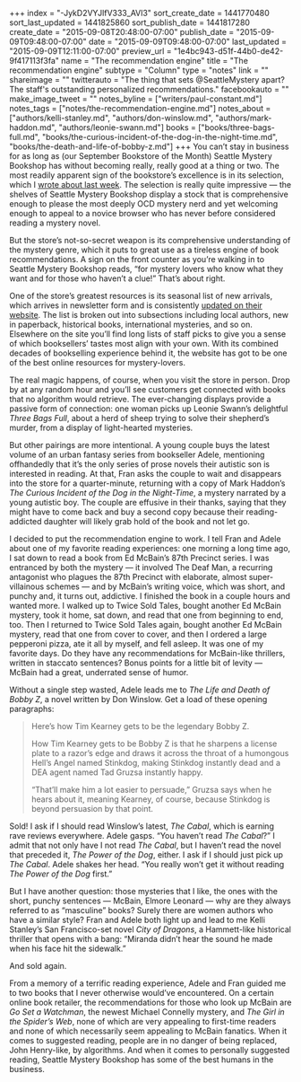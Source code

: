 +++
index = "-JykD2VYJlfV333_AVl3"
sort_create_date = 1441770480
sort_last_updated = 1441825860
sort_publish_date = 1441817280
create_date = "2015-09-08T20:48:00-07:00"
publish_date = "2015-09-09T09:48:00-07:00"
date = "2015-09-09T09:48:00-07:00"
last_updated = "2015-09-09T12:11:00-07:00"
preview_url = "1e4bc943-d51f-44b0-de42-9f417113f3fa"
name = "The recommendation engine"
title = "The recommendation engine"
subtype = "Column"
type = "notes"
link = ""
shareimage = ""
twitterauto = "The thing that sets @SeattleMystery apart? The staff's outstanding personalized recommendations."
facebookauto = ""
make_image_tweet = ""
notes_byline = ["writers/paul-constant.md"]
notes_tags = ["notes/the-recommendation-engine.md"]
notes_about = ["authors/kelli-stanley.md", "authors/don-winslow.md", "authors/mark-haddon.md", "authors/leonie-swann.md"]
books = ["books/three-bags-full.md", "books/the-curious-incident-of-the-dog-in-the-night-time.md", "books/the-death-and-life-of-bobby-z.md"]
+++
You can’t stay in business for as long as (our September Bookstore of the Month) Seattle Mystery Bookshop has without becoming really, really good at a thing or two. The most readily apparent sign of the bookstore’s excellence is in its selection, which I [wrote about last week](http://seattlereviewofbooks.com/notes/2015/09/02/our-september-bookstore-of-the-month-is-seattle-mystery-bookshop/). The selection is really quite impressive — the shelves of Seattle Mystery Bookshop display a stock that is comprehensive enough to please the most deeply OCD mystery nerd and yet welcoming enough to appeal to a novice browser who has never before considered reading a mystery novel.

But the store’s not-so-secret weapon is its comprehensive understanding of the mystery genre, which it puts to great use as a tireless engine of book recommendations. A sign on the front counter as you’re walking in to Seattle Mystery Bookshop reads, “for mystery lovers who know what they want and for those who haven’t a clue!” That’s about right.

One of the store’s greatest resources is its seasonal list of new arrivals, which arrives in newsletter form and is consistently [updated on their website](http://www.seattlemystery.com/fall-newsletter). The list is broken out into subsections including local authors, new in paperback, historical books, international mysteries, and so on. Elsewhere on the site you’ll find long lists of staff picks to give you a sense of which booksellers’ tastes most align with your own.  With its combined decades of bookselling experience behind it, the website has got to be one of the best online resources for mystery-lovers.

The real magic happens, of course, when you visit the store in person. Drop by at any random hour and you’ll see customers get connected with books that no algorithm would retrieve. The ever-changing displays provide a passive form of connection: one woman picks up Leonie Swann’s delightful *Three Bags Full*, about a herd of sheep trying to solve their shepherd’s murder, from a display of light-hearted mysteries. 

But other pairings are more intentional. A young couple buys the latest volume of an urban fantasy series from bookseller Adele, mentioning offhandedly that it’s the only series of prose novels their autistic son is interested in reading. At that, Fran asks the couple to wait and disappears into the store for a quarter-minute, returning with a copy of Mark Haddon’s *The Curious Incident of the Dog in the Night-Time*, a mystery narrated by a young autistic boy. The couple are effusive in their thanks, saying that they might have to come back and buy a second copy because their reading-addicted daughter will likely grab hold of the book and not let go.

I decided to put the recommendation engine to work. I tell Fran and Adele about one of my favorite reading experiences: one morning a long time ago, I sat down to read a book from Ed McBain’s 87th Precinct series. I was entranced by both the mystery — it involved The Deaf Man, a recurring antagonist who plagues the 87th Precinct with elaborate, almost super-villainous schemes — and by McBain’s writing voice, which was short, and punchy and, it turns out, addictive. I finished the book in a couple hours and wanted more. I walked up to Twice Sold Tales, bought another Ed McBain mystery, took it home, sat down, and read that one from beginning to end, too. Then I returned to Twice Sold Tales again, bought another Ed McBain mystery, read that one from cover to cover, and then I ordered a large pepperoni pizza, ate it all by myself, and fell asleep. It was one of my favorite days. Do they have any recommendations for McBain-like thrillers, written in staccato sentences? Bonus points for a little bit of levity — McBain had a great, underrated sense of humor.

Without a single step wasted, Adele leads me to *The Life and Death of Bobby Z*, a novel written by Don Winslow.  Get a load of these opening paragraphs:

<blockquote><p class="noindent">Here’s how Tim Kearney gets to be the legendary Bobby Z.</p>

<p class="noindent">How Tim Kearney gets to be Bobby Z is that he sharpens a license plate to a razor’s edge and draws it across the throat of a humongous Hell’s Angel named Stinkdog, making Stinkdog instantly dead and a DEA agent named Tad Gruzsa instantly happy.</p>

<p class="noindent">“That’ll make him a lot easier to persuade,” Gruzsa says when he hears about it, meaning Kearney, of course, because Stinkdog is beyond persuasion by that point.</p></blockquote>

Sold! I ask if I should read Winslow’s latest, *The Cabal*, which is earning rave reviews everywhere. Adele gasps. “You haven’t read *The Cabal*?” I admit that not only have I not read *The Cabal*, but I haven’t read the novel that preceded it, *The Power of the Dog*, either. I ask if I should just pick up *The Cabal*. Adele shakes her head. “You really won’t get it without reading *The Power of the Dog* first.”

But I have another question: those mysteries that I like, the ones with the short, punchy sentences — McBain, Elmore Leonard — why are they always referred to as “masculine” books? Surely there are women authors who have a similar style? Fran and Adele both light up and lead to me Kelli Stanley’s San Francisco-set novel *City of Dragons*, a Hammett-like historical thriller that opens with a bang: “Miranda didn’t hear the sound he made when his face hit the sidewalk.”

And sold again.

From a memory of a terrific reading experience, Adele and Fran guided me to two books that I never otherwise would’ve encountered. On a certain online book retailer, the recommendations for those who look up McBain are *Go Set a Watchman*, the newest Michael Connelly mystery, and *The Girl in the Spider’s Web*, none of which are very appealing to first-time readers and none of which necessarily seem appealing to McBain fanatics. When it comes to suggested reading, people are in no danger of being replaced, John Henry-like, by algorithms. And when it comes to personally suggested reading, Seattle Mystery Bookshop has some of the best humans in the business. 